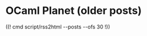 <!-- ((! set title OCaml Planet !)) ((! set community !)) -->
<!-- ((! set advertise_rss true !)) -->

# OCaml Planet (older posts)

<!-- Rome those displayed on the previous page -->
((! cmd script/rss2html --posts --ofs 30 !))

